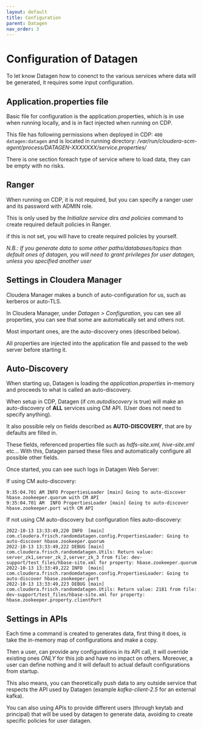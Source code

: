 ```yaml
---
layout: default
title: Configuration
parent: Datagen
nav_order: 3
---
```


# Configuration of Datagen

To let know Datagen how to conenct to the various services where data will be generated, it requires some input configuration.



## Application.properties file

Basic file for configuration is the application.properties, which is in use when running locally, and is in fact injected when running on CDP.

This file has following permissions when deployed in CDP: `400 datagen:datagen` and is located in running directory: _/var/run/cloudera-scm-agent/process/DATAGEN-XXXXXXX/service.properties/_

There is one section foreach type of service where to load data, they can be empty with no risks.


## Ranger

When running on CDP, it is not required, but you can specify a ranger user and its password with ADMIN role.

This is only used by the _Initialize service dirs and policies_ command to create required default policies in Ranger.

if this is not set, you will have to create required policies by yourself.

_N.B.: If you generate data to some other paths/databases/topics than default ones of datagen, you will need to grant privileges for user datagen, unless you specified another user_



## Settings in Cloudera Manager

Cloudera Manager makes a bunch of auto-configuration for us, such as kerberos or auto-TLS.

In Cloudera Manager, under _Datagen > Configuration_, you can see all properties, you can see that some are automatically set and others not.

Most important ones, are the auto-discovery ones (described below).

All properties are injected into the application file and passed to the web server before starting it.


## Auto-Discovery

When starting up, Datagen is loading the _application.properties_ in-memory and proceeds to what is called an auto-discovery.

When setup in CDP, Datagen (if _cm.autodiscovery_ is true) will make an auto-discovery of **ALL** services using CM API. (User does not need to specify anything).

It also possible rely on fields described as **AUTO-DISCOVERY**, that are by defaults are filled in. 

These fields, referenced properties file such as _hdfs-site.xml, hive-site.xml_ etc... 
With this, Datagen parsed these files and automatically configure all possible other fields.

Once started, you can see such logs in Datagen Web Server:


If using CM auto-discovery:

```shell
9:35:04.701 AM INFO PropertiesLoader [main] Going to auto-discover hbase.zookeeper.quorum with CM API
9:35:04.701 AM 	INFO PropertiesLoader [main] Going to auto-discover hbase.zookeeper.port with CM API
```

If not using CM auto-discovery but configuration files auto-discovery:

```shell
2022-10-13 13:33:49,220 INFO  [main] com.cloudera.frisch.randomdatagen.config.PropertiesLoader: Going to auto-discover hbase.zookeeper.quorum
2022-10-13 13:33:49,222 DEBUG [main] com.cloudera.frisch.randomdatagen.Utils: Return value: server_zk1,server_zk_2,server_zk_3 from file: dev-support/test_files/hbase-site.xml for property: hbase.zookeeper.quorum
2022-10-13 13:33:49,222 INFO  [main] com.cloudera.frisch.randomdatagen.config.PropertiesLoader: Going to auto-discover hbase.zookeeper.port
2022-10-13 13:33:49,223 DEBUG [main] com.cloudera.frisch.randomdatagen.Utils: Return value: 2181 from file: dev-support/test_files/hbase-site.xml for property: hbase.zookeeper.property.clientPort
```

## Settings in APIs

Each time a command is created to generates data, first thing it does, is take the in-memory map of configurations and make a copy.

Then a user, can provide any configurations in its API call, it will override existing ones *ONLY* for this job and have no impact on others. 
Moreover, a user can define nothing and it will default to actual default configurations from startup.

This also means, you can theoretically push data to any outside service that respects the API used by Datagen (example _kafka-client-2.5_ for an external kafka).

You can also using APIs to provide different users (through keytab and principal) that will be used by datagen to generate data, avoiding to create specific policies for user datagen.